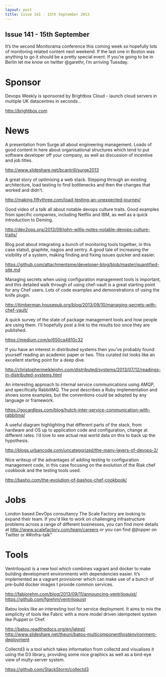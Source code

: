 ```yaml
---
layout: post
title: Issue 141 - 15th September 2013
---
```


## Issue 141 - 15th September

It’s the second Monitorama conference this coming week so hopefully lots of monitoring related content next weekend. If the last one in Boston was anything to go it should be a pretty special event. If you’re going to be in Berlin let me know on twitter @garethr, I’m arriving Tuesday.


Sponsor
======

Devops Weekly is sponsored by Brightbox Cloud - launch cloud servers in multiple UK datacentres in seconds...

http://brightbox.com


News
====

A presentation from Surge all about engineering management. Loads of good content in here about organisational structures which tend to put software developer off your company, as well as discussion of incentive and job titles.

http://www.slideshare.net/bcantrill/surge2013


A great story of optimising a web stack. Stepping through an existing architecture, load testing to find bottlenecks and then the changes that worked and didn’t. 

http://making.fiftythree.com/load-testing-an-unexpected-journey/


Good video of a talk all about notable devops culture traits. Good examples from specific companies, including Netflix and IBM, as well as a quick introduction to Deming.

http://dev2ops.org/2013/09/john-willis-notes-notable-devops-culture-traits/


Blog post about integrating a bunch of monitoring tools together, in this case statsd, graphite, nagios and sentry. A good tale of increasing the visibility of a system, making finding and fixing issues quicker and easier.

https://github.com/attachmentsme/developer-blog/blob/master/quantified-site.md


Managing secrets when using configuration management tools is important, and this detailed walk through of using chef-vault is a great starting point for any Chef users. Lots of code examples and demonstrations of using the knife plugin.

http://jtimberman.housepub.org/blog/2013/09/10/managing-secrets-with-chef-vault/


A quick survey of the state of package management tools and how people are using them. I’ll hopefully post a link to the results too once they are published.

https://medium.com/p/650ca4810c32


If you have an interest in distributed systems then you’ve probably found yourself reading an academic paper or two. This curated list looks like an excellent starting point for a deep dive.

http://christophermeiklejohn.com/distributed/systems/2013/07/12/readings-in-distributed-systems.html


An interesting approach to internal service communications using AMQP, and specifically RabbitMQ. The post describes a Ruby implementation and shows some examples, but the conventions could be adopted by any language or framework.

https://gocardless.com/blog/hutch-inter-service-communication-with-rabbitmq/


A useful diagram highlighting that different parts of the stack, from hardware and OS up to application code and configuration, change at different rates. I’d love to see actual real world data on this to back up the hypothesis.

http://blogs.urbancode.com/uncategorized/the-many-layers-of-devops-2/


Nice writeup of the advantages of adding testing to configuration management code, in this case focusing on the evolution of the Riak chef cookbook and the testing tools used.

http://basho.com/the-evolution-of-bashos-chef-cookbook/


Jobs
====

London based DevOps consultancy The Scale Factory are looking to expand their team.  If you'd like to work on challenging infrastructure problems across a range of different businesses, you can find more details at http://www.scalefactory.com/team/careers or you can find @jtopper on Twitter or ##infra-talk"


Tools
====

Ventriloquist is a new tool which combines vagrant and docker to make building development environments with dependencies easier. It’s implemented as a vagrant provisioner which can make use of a bunch of pre-build docker images t provide common services.

http://fabiorehm.com/blog/2013/09/11/announcing-ventriloquist/
https://github.com/fgrehm/ventriloquist


Batou looks like an interesting tool for service deployment. It aims to mix the simplicity of tools like Fabric with a more model driven idempotent system like Puppet or Chef. 

http://batou.readthedocs.org/en/latest/
http://www.slideshare.net/theuni/batou-multicomponenthostenvironment-deployment


Collectd3 is a tool which takes information from collectd and visualises it using the D3 library, providing some nice graphics as well as a bird-eye view of multy-server system.

https://github.com/StackStorm/collectd3
